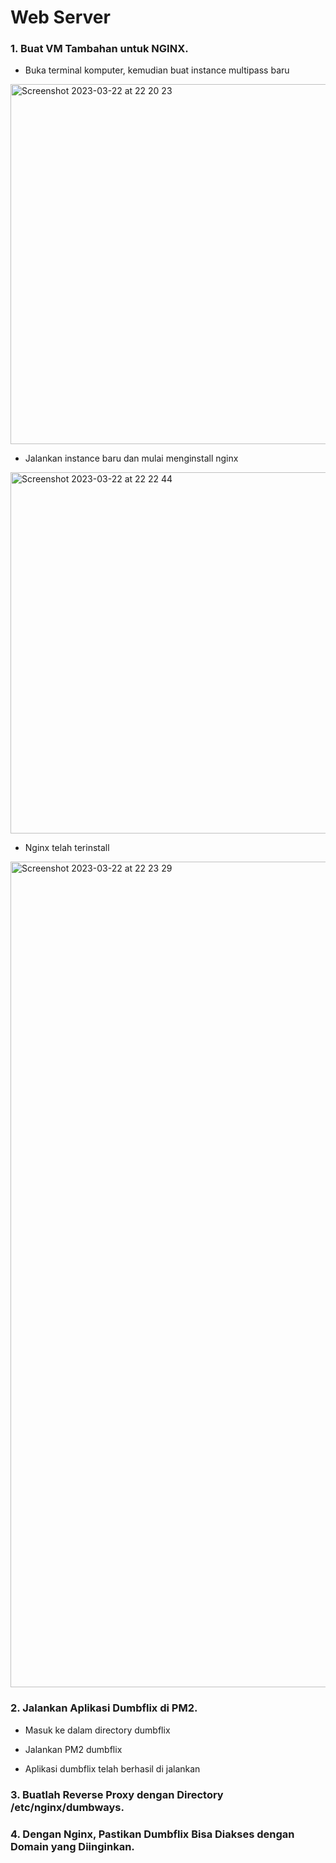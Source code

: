 # Web Server
### 1. Buat VM Tambahan untuk NGINX.
- Buka terminal komputer, kemudian buat instance multipass baru 
<img width="576" alt="Screenshot 2023-03-22 at 22 20 23" src="https://user-images.githubusercontent.com/102456153/226953416-5ac56f3b-7782-48f0-9795-202511695b9f.png">


- Jalankan instance baru dan mulai menginstall nginx
<img width="578" alt="Screenshot 2023-03-22 at 22 22 44" src="https://user-images.githubusercontent.com/102456153/226953430-f8422a63-b746-4e47-b369-bcc2163fe036.png">


- Nginx telah terinstall
<img width="1321" alt="Screenshot 2023-03-22 at 22 23 29" src="https://user-images.githubusercontent.com/102456153/226953515-aa5f6295-c301-4103-aa38-e846d86103e4.png">


### 2. Jalankan Aplikasi Dumbflix di PM2.
- Masuk ke dalam directory dumbflix


- Jalankan PM2 dumbflix


- Aplikasi dumbflix telah berhasil di jalankan 


### 3. Buatlah Reverse Proxy dengan Directory /etc/nginx/dumbways.


### 4. Dengan Nginx, Pastikan Dumbflix Bisa Diakses dengan Domain yang Diinginkan.
